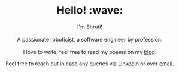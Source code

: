 <h1 align='center'> Hello! :wave:</h1>
<p align='center'>
I'm Shruti!<br />
  <br />A passionate roboticist, a software engineer by profession. <br /> <br />
  I love to write, feel free to read my poems on my <a href="https://shruti.page/">blog</a>. 
</p>
<p align='center'>Feel free to reach out in case any queries via <a href="https://www.linkedin.com/in/shrutisharma1210/">Linkedin</a>
  or over <a href="mailto:shruti12101997@gmail.com">email</a>.</p>

<!--
**shruti1210/shruti1210** is a ✨ _special_ ✨ repository because its `README.md` (this file) appears on your GitHub profile.

Here are some ideas to get you started:

- 🔭 I’m currently working on ...
- 🌱 I’m currently learning ...
- 👯 I’m looking to collaborate on ...
- 🤔 I’m looking for help with ...
- 💬 Ask me about ...
- 📫 How to reach me: ...
- 😄 Pronouns: ...
- ⚡ Fun fact: ...
-->
